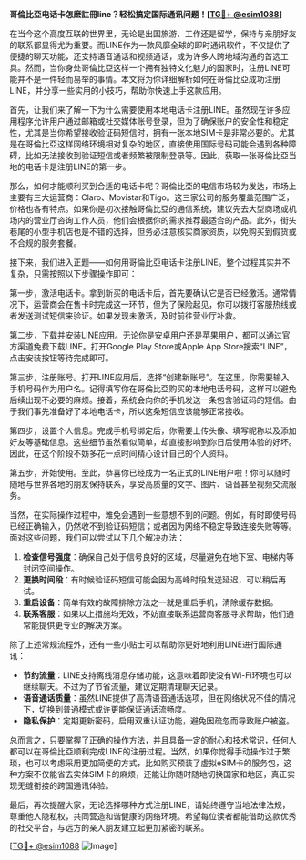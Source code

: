 **哥倫比亞电话卡怎麽註冊line？轻松搞定国际通讯问题！[[TG💪+ @esim1088](https://t.me/s/esim1088)]**

在当今这个高度互联的世界里，无论是出国旅游、工作还是留学，保持与亲朋好友的联系都显得尤为重要。而LINE作为一款风靡全球的即时通讯软件，不仅提供了便捷的聊天功能，还支持语音通话和视频通话，成为许多人跨地域沟通的首选工具。然而，当你身处哥倫比亞这样一个拥有独特文化魅力的国家时，注册LINE可能并不是一件轻而易举的事情。本文将为你详细解析如何在哥倫比亞成功注册LINE，并分享一些实用的小技巧，帮助你快速上手这款应用。

首先，让我们来了解一下为什么需要使用本地电话卡注册LINE。虽然现在许多应用程序允许用户通过邮箱或社交媒体账号登录，但为了确保账户的安全性和稳定性，尤其是当你希望接收验证码短信时，拥有一张本地SIM卡是非常必要的。尤其是在哥倫比亞这样网络环境相对复杂的地区，直接使用国际号码可能会遇到各种障碍，比如无法接收到验证短信或者频繁被限制登录等。因此，获取一张哥倫比亞当地的电话卡是注册LINE的第一步。

那么，如何才能顺利买到合适的电话卡呢？哥倫比亞的电信市场较为发达，市场上主要有三大运营商：Claro、Movistar和Tigo。这三家公司的服务覆盖范围广泛，价格也各有特点。如果你是初次接触哥倫比亞的通信系统，建议先去大型商场或机场内的营业厅咨询工作人员，他们会根据你的需求推荐最适合的产品。此外，街头巷尾的小型手机店也是不错的选择，但务必注意核实商家资质，以免购买到假货或不合规的服务套餐。

接下来，我们进入正题——如何用哥倫比亞电话卡注册LINE。整个过程其实并不复杂，只需按照以下步骤操作即可：

第一步，激活电话卡。拿到新买的电话卡后，首先要确认它是否已经激活。通常情况下，运营商会在售卡时完成这一环节，但为了保险起见，你可以拨打客服热线或者发送测试短信来验证。如果发现未激活，及时前往营业厅补救。

第二步，下载并安装LINE应用。无论你是安卓用户还是苹果用户，都可以通过官方渠道免费下载LINE。打开Google Play Store或Apple App Store搜索“LINE”，点击安装按钮等待完成即可。

第三步，注册账号。打开LINE应用后，选择“创建新账号”。在这里，你需要输入手机号码作为用户名。记得填写你在哥倫比亞购买的本地电话号码，这样可以避免后续出现不必要的麻烦。接着，系统会向你的手机发送一条包含验证码的短信。由于我们事先准备好了本地电话卡，所以这条短信应该能够正常接收。

第四步，设置个人信息。完成手机号绑定后，你需要上传头像、填写昵称以及添加好友等基础信息。这些细节虽然看似简单，却直接影响到你日后使用体验的好坏。因此，在这个阶段不妨多花一点时间精心设计自己的个人资料。

第五步，开始使用。至此，恭喜你已经成为一名正式的LINE用户啦！你可以随时随地与世界各地的朋友保持联系，享受高质量的文字、图片、语音甚至视频交流服务。

当然，在实际操作过程中，难免会遇到一些意想不到的问题。例如，有时即使号码已经正确输入，仍然收不到验证码短信；或者因为网络不稳定导致连接失败等等。面对这些问题，我们可以尝试以下几个解决办法：

1. **检查信号强度**：确保自己处于信号良好的区域，尽量避免在地下室、电梯内等封闭空间操作。
2. **更换时间段**：有时候验证码短信可能会因为高峰时段发送延迟，可以稍后再试。
3. **重启设备**：简单有效的故障排除方法之一就是重启手机，清除缓存数据。
4. **联系客服**：如果以上措施均无效，不妨直接联系运营商客服寻求帮助，他们通常能提供更专业的解决方案。

除了上述常规流程外，还有一些小贴士可以帮助你更好地利用LINE进行国际通讯：

- **节约流量**：LINE支持离线消息存储功能，这意味着即使没有Wi-Fi环境也可以继续聊天。不过为了节省流量，建议定期清理聊天记录。
- **语音通话质量**：虽然LINE提供了高清语音通话选项，但在网络状况不佳的情况下，切换到普通模式或许更能保证通话流畅度。
- **隐私保护**：定期更新密码，启用双重认证功能，避免因疏忽而导致账户被盗。

总而言之，只要掌握了正确的操作方法，并且具备一定的耐心和技术常识，任何人都可以在哥倫比亞顺利完成LINE的注册过程。当然，如果你觉得手动操作过于繁琐，也可以考虑采用更加简便的方式，比如购买预装了虚拟eSIM卡的服务包，这种方案不仅能省去实体SIM卡的麻烦，还能让你随时随地切换国家和地区，真正实现无缝衔接的跨国通讯体验。

最后，再次提醒大家，无论选择哪种方式注册LINE，请始终遵守当地法律法规，尊重他人隐私权，共同营造和谐健康的网络环境。希望每位读者都能借助这款优秀的社交平台，与远方的亲人朋友建立起更加紧密的联系。

[[TG💪+ @esim1088](https://t.me/s/esim1088) ![Image](https://i.postimg.cc/4NQfJmqS/Snipaste-2025-05-13-00-14-12.png)]